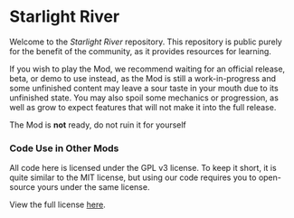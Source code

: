 # Starlight River
Welcome to the _Starlight River_ repository. This repository is public purely for the benefit of the community, as it provides resources for learning.

If you wish to play the Mod, we recommend waiting for an official release, beta, or demo to use instead, as the Mod is still a work-in-progress and some unfinished content may leave a sour taste in your mouth due to its unfinished state. You may also spoil some mechanics or progression, as well as grow to expect features that will not make it into the full release.

The Mod is **not** ready, do not ruin it for yourself

### Code Use in Other Mods
All code here is licensed under the GPL v3 license. To keep it short, it is quite similar to the MIT license, but using our code requires you to open-source yours under the same license.

View the full license [here](LICENSE.txt).
